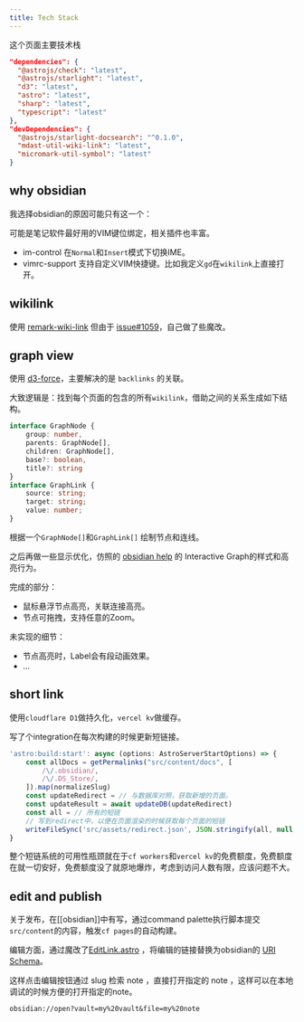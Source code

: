 ```yaml
---
title: Tech Stack
---
```


这个页面主要技术栈



```json title='astro.config.mjs' {3, 4, 11}
"dependencies": {  
  "@astrojs/check": "latest",  
  "@astrojs/starlight": "latest",  
  "d3": "latest",
  "astro": "latest",  
  "sharp": "latest",  
  "typescript": "latest"  
},  
"devDependencies": {  
  "@astrojs/starlight-docsearch": "^0.1.0",  
  "mdast-util-wiki-link": "latest",  
  "micromark-util-symbol": "latest"  
}

```


## why obsidian

我选择obsidian的原因可能只有这一个：

可能是笔记软件最好用的VIM键位绑定，相关插件也丰富。
- im-control 在`Normal`和`Insert`模式下切换IME。
- vimrc-support 支持自定义VIM快捷键。比如我定义`gd`在`wikilink`上直接打开。


## wikilink

使用 [remark-wiki-link]( https://github.com/datopian/portaljs/tree/main/packages/remark-wiki-link)  但由于 [issue#1059](https://github.com/datopian/portaljs/issues/1059)，自己做了些魔改。
## graph view

使用 [d3-force](https://d3js.org/d3-force)，主要解决的是 `backlinks` 的关联。

大致逻辑是：找到每个页面的包含的所有`wikilink`，借助之间的关系生成如下结构。

```typescript title='wikilink.ts'
interface GraphNode {  
    group: number,  
    parents: GraphNode[],  
    children: GraphNode[],  
    base?: boolean,  
    title?: string  
}
interface GraphLink {  
    source: string;  
    target: string;  
    value: number; 
}
```

根据一个`GraphNode[]`和`GraphLink[]` 绘制节点和连线。

之后再做一些显示优化，仿照的 [obsidian help](https://help.obsidian.md/Extending+Obsidian/Obsidian+URI) 的 Interactive Graph的样式和高亮行为。

完成的部分：
- 鼠标悬浮节点高亮，关联连接高亮。
- 节点可拖拽，支持任意的Zoom。

未实现的细节：
- 节点高亮时，Label会有段动画效果。
- ...

## short link

使用`cloudflare D1`做持久化，`vercel kv`做缓存。

写了个integration在每次构建的时候更新短链接。

```typescript title='integration-short.mts'
'astro:build:start': async (options: AstroServerStartOptions) => {  
    const allDocs = getPermalinks("src/content/docs", [  
        /\/.obsidian/,  
        /\/.DS_Store/,  
    ]).map(normalizeSlug)  
    const updateRedirect = // 与数据库对照，获取新增的页面。
    const updateResult = await updateDB(updateRedirect)  
    const all = // 所有的短链
    // 写到redirect中，以便在页面渲染的时候获取每个页面的短链
    writeFileSync('src/assets/redirect.json', JSON.stringify(all, null, 2))  
}
```

整个短链系统的可用性瓶颈就在于`cf workers`和`vercel kv`的免费额度，免费额度在就一切安好，免费额度没了就原地爆炸，考虑到访问人数有限，应该问题不大。

## edit and publish

关于发布，在[[obsidian]]中有写，通过command palette执行脚本提交`src/content`的内容，触发`cf pages`的自动构建。

编辑方面，通过魔改了[EditLink.astro](https://github.com/withastro/starlight/blob/main/packages/starlight/components/EditLink.astro) ，将编辑的链接替换为obsidian的 [URI Schema](https://help.obsidian.md/Extending+Obsidian/Obsidian+URI)。

这样点击编辑按钮通过 slug 检索 note ，直接打开指定的 note ，这样可以在本地调试的时候方便的打开指定的note。

```uri
obsidian://open?vault=my%20vault&file=my%20note
```
